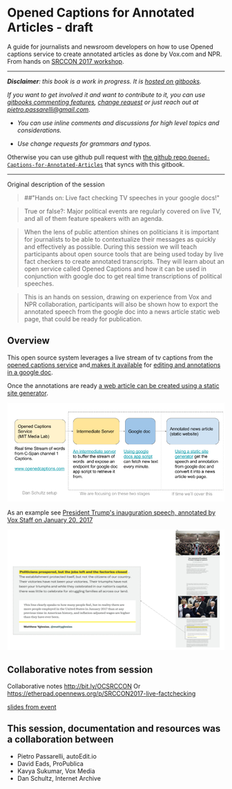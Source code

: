 # Opened Captions for Annotated Articles - draft

A guide for journalists and newsroom developers on how to use Opened captions service to create annotated articles as done by Vox.com and NPR. From hands on [SRCCON 2017 workshop](http://schedule.srccon.org/#_session-live-factchecking).

---

_**Disclaimer**: this book is a work in progress.
It is [hosted on gitbooks](https://pietropassarelli.gitbooks.io/opened-captions-for-annotated-articles/)._

_If you want to get involved it and want to contribute to it, you can use [gitbooks commenting features](https://www.gitbook.com/blog/features/discussions), [ change request](https://help.gitbook.com/books/what-are-change-requests.html) or just reach out at [pietro.passarelli@gmail.com](/pietro.passarelli@gmail.com)._

- _You can use inline comments and discussions for high level topics and considerations._

- _Use change requests for grammars and typos._


Otherwise you can use github pull request with [the github repo `Opened-Captions-for-Annotated-Articles`](https://github.com/pietrop/Opened-Captions-for-Annotated-Articles) that syncs with this gitbook.

---


<!-- [collaborative notes from google doc](http://bit.ly/OCSRCCON) -->

<!-- https://docs.google.com/presentation/d/1yI6SkJi-RqV11_fFImfh44iG011hPlgtwNzYcF2P1_U/edit#slide=id.g204b561b6b_0_15 

also see other google docs, and SRCCON applications that have more links. 

-->

Original description of the session 

<!--Overview of the service and how to set it up -->
>##"Hands on: Live fact checking TV speeches in your google docs!"

>True or false?: Major political events are regularly covered on live TV, and all of them feature speakers with an agenda.

>When the lens of public attention shines on politicians it is important for journalists to be able to contextualize their messages as quickly and effectively as possible. During this session we will teach participants about open source tools that are being used today by live fact checkers to create annotated transcripts. They will learn about an open service called Opened Captions and how it can be used in conjunction with google doc to get real time transcriptions of political speeches.

>This is an hands on session, drawing on experience from Vox and NPR collaboration, participants will also be shown how to export the annotated speech from the google doc into a news article static web page, that could be ready for publication.


## Overview

This open source system leverages a live stream of  tv captions from the [opened captions service](www.openedcaptions.com) and[ makes it available](/setting-up-opened-captions-with-gdocs/intermediate-server.md) for [editing and annotations in a google doc](/setting-up-opened-captions-with-gdocs/google-app-script.md). 

Once the annotations are  ready [a web article can be created using a static site generator](/generating-an-annotated-article.md).

![Setting up opened captions with GDocs // Overview](/assets/opened_captions_annotated_article_architecture-transparent.png)

As an example see [President Trump's inauguration speech, annotated
by Vox Staff on January 20, 2017](https://www.vox.com/a/president-trump-inauguration-speech-transcript-annotations)

![Vox annotation](/assets/Vox_annotation.png) 







## Collaborative notes from session 

Collaborative notes
http://bit.ly/OCSRCCON
Or
https://etherpad.opennews.org/p/SRCCON2017-live-factchecking  

[slides from event](https://docs.google.com/presentation/d/1yI6SkJi-RqV11_fFImfh44iG011hPlgtwNzYcF2P1_U/edit?usp=sharing) 


## This session, documentation and resources was a collaboration between 

- Pietro Passarelli, autoEdit.io 
- David Eads, ProPublica  
- Kavya Sukumar, Vox Media
- Dan Schultz, Internet Archive

